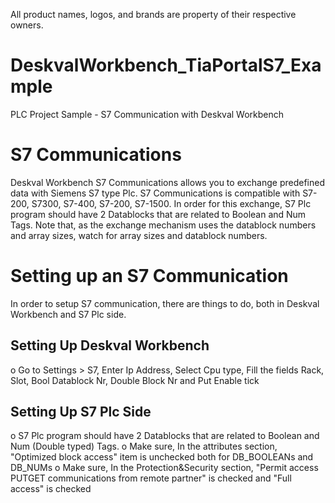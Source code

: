 All product names, logos, and brands are property of their respective owners.

# DeskvalWorkbench_TiaPortalS7_Example
PLC Project Sample - S7 Communication with Deskval Workbench

# S7 Communications
Deskval Workbench S7 Communications allows you to exchange predefined data with Siemens S7 type Plc. S7 Communications is compatible with S7-200, S7300, S7-400, S7-200, S7-1500. 
In order for this exchange, S7 Plc program should have 2 Datablocks that are related to Boolean and Num Tags.
Note that, as the exchange mechanism uses the datablock numbers and array sizes, watch for array sizes and datablock numbers.

# Setting up an S7 Communication
In order to setup S7 communication, there are things to do, both in Deskval Workbench and S7 Plc side.

## Setting Up Deskval Workbench 
o Go to Settings > S7, Enter Ip Address, Select Cpu type, Fill the fields Rack, Slot, Bool Datablock Nr, Double Block Nr and Put Enable tick

## Setting Up S7 Plc Side
o S7 Plc program should have 2 Datablocks that are related to Boolean and Num (Double typed) Tags.
o Make sure, In the attributes section, "Optimized block access" item is unchecked both for DB_BOOLEANs and DB_NUMs
o Make sure, In the Protection&Security section, "Permit access PUTGET communications from remote partner" is checked and "Full access" is checked
